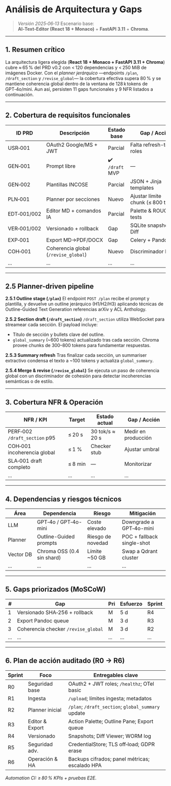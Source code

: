 # Análisis de Arquitectura y Gaps

> *Versión 2025‑06‑13*
> Escenario base: **AI‑Text‑Editor (React 18 + Monaco)** + **FastAPI 3.11** + **Chroma**.

---

## 1. Resumen crítico

La arquitectura ligera elegida (**React 18 + Monaco + FastAPI 3.11 + Chroma**) cubre ≈ 65 % del PRD v0.2 con < 120 dependencias y < 250 MiB de imágenes Docker. Con el *planner jerárquico* —endpoints `/plan`, `/draft_section` y `/revise_global`— la cobertura efectiva supera 80 % y se mantiene coherencia global dentro de la ventana de 128 k tokens de GPT‑4o/mini. Aun así, persisten 11 gaps funcionales y 9 NFR listados a continuación.

---

## 2. Cobertura de requisitos funcionales

| ID PRD      | Descripción                          | Estado base          | Gap / Acción                        | Est. d/h |
| ----------- | ------------------------------------ | -------------------- | ----------------------------------- | -------- |
| USR‑001     | OAuth2 Google/MS + JWT               | Parcial              | Falta refresh-token, roles          | 4 d      |
| GEN‑001     | Prompt libre                         | ✔️ `/draft` MVP      | —                                   | —        |
| GEN‑002     | Plantillas INCOSE                    | Parcial              | JSON + Jinja templates              | 3 d      |
| PLN‑001     | Planner por secciones                | Nuevo | Ajustar límite chunk (≤ 800 tokens) | 2 d      |
| EDT‑001/002 | Editor MD + comandos IA              | Parcial              | Palette & ROUGE-L tests             | 2 d      |
| VER‑001/002 | Versionado + rollback                | Gap                  | SQLite snapshots + Diff             | 5 d      |
| EXP‑001     | Export MD→PDF/DOCX                   | Gap                  | Celery + Pandoc                     | 3 d      |
| COH‑001     | Coherencia global (`/revise_global`) | Nuevo      | Discriminador BERT                  | 3 d      |
| ...         | ...                                  | ...                  | ...                                 | ...      |

---

## 2.5 Planner-driven pipeline

**2.5.1 Outline stage (`/plan`)**
El endpoint `POST /plan` recibe el prompt y plantilla, y devuelve un outline jerárquico (H1/H2/H3) aplicando técnicas de Outline-Guided Text Generation referencias arXiv y ACL Anthology.

**2.5.2 Section draft (`/draft_section`)**
`/draft_section` utiliza WebSocket para streamear cada sección. El payload incluye:

* Título de sección y bullets clave del outline.
* `global_summary` (\~600 tokens) actualizado tras cada sección.
  Chroma provee chunks de 300–800 tokens para fundamentar respuestas.

**2.5.3 Summary refresh**
Tras finalizar cada sección, un summariser extractivo condensa el texto a \~100 tokens y actualiza `global_summary`.

**2.5.4 Merge & revise (`/revise_global`)**
Se ejecuta un paso de coherencia global con un discriminador de cohesión para detectar incoherencias semánticas o de estilo.

---

## 3. Cobertura NFR & Operación

| NFR / KPI                     | Target  | Estado actual   | Gap / Acción        |
| ----------------------------- | ------- | --------------- | ------------------- |
| PERF‑002 `/draft_section` p95 | ≤ 20 s  | 30 tok/s ≈ 20 s | Medir en producción |
| COH‑001 incoherencia global   | ≤ 1 %   | Checker stub    | Ajustar umbral      |
| SLA‑001 draft completo        | ≤ 8 min | —               | Monitorizar         |
| ...                           | ...     | ...             | ...                 |

---

## 4. Dependencias y riesgos técnicos

| Área      | Dependencia                | Riesgo            | Mitigación                 |
| --------- | -------------------------- | ----------------- | -------------------------- |
| LLM       | GPT‑4o / GPT‑4o-mini       | Coste elevado     | Downgrade a GPT‑4o-mini    |
| Planner   | Outline-Guided prompts     | Riesgo de novedad | POC + fallback single-shot |
| Vector DB | Chroma OSS (0.4 sin shard) | Límite \~50 GB    | Swap a Qdrant cluster      |
| ...       | ...                        | ...               | ...                        |

---

## 5. Gaps priorizados (MoSCoW)

| #   | Gap                                 | Pri | Esfuerzo | Sprint |
| --- | ----------------------------------- | --- | -------- | ------ |
| 1   | Versionado SHA‑256 + rollback       | M   | 5 d      | R4     |
| 2   | Export Pandoc queue                 | M   | 3 d      | R3     |
| 3   | Coherencia checker `/revise_global` | M   | 3 d      | R2     |
| ... | ...                                 | ... | ...      | ...    |

---

## 6. Plan de acción auditado (R0 → R6)

| Sprint | Foco            | Entregables clave                                  |
| ------ | --------------- | -------------------------------------------------- |
| R0     | Seguridad base  | OAuth2 + JWT roles; `/healthz`; OTel basic         |
| R1     | Ingesta         | `/upload`; límites ingesta; metadatos              |
| R2     | Planner inicial | `/plan`; `/draft_section`; `global_summary` update |
| R3     | Editor & Export | Action Palette; Outline Pane; Export queue         |
| R4     | Versionado      | Snapshots; Diff Viewer; WORM log                   |
| R5     | Seguridad adv.  | CredentialStore; TLS off‑load; GDPR erase          |
| R6     | Operación & HA  | Backups cifrados; panel métricas; escalado HPA     |

*Automation CI: ≥ 80 % KPIs + pruebas E2E.*

